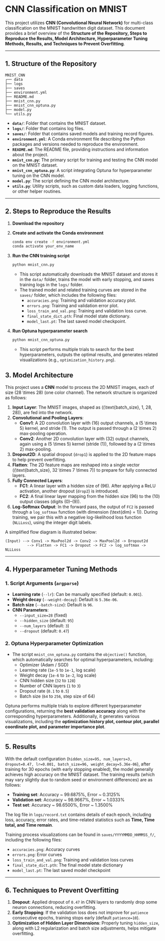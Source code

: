 # CNN Classification on MNIST

This project utilizes **CNN (Convolutional Neural Network)** for multi-class classification on the MNIST handwritten digit dataset. This document provides a brief overview of the **Structure of the Repository, Steps to Reproduce the Results, Model Architecture, Hyperparameter Tuning Methods, Results, and Techniques to Prevent Overfitting**.

---
## 1. Structure of the Repository
```
MNIST_CNN
┌── data
├── logs
├── saves
├── environment.yml
├── README.md
├── mnist_cnn.py
├── mnist_cnn_optuna.py
├── model.py
└── utils.py
```

- **`data/`**: Folder that contains the MNIST dataset.  
- **`logs/`**: Folder that contains log files.  
- **`saves/`**: Folder that contains saved models and training record figures.  
- **`environment.yml`**: A Conda environment file describing the Python packages and versions needed to reproduce the environment.  
- **`README.md`**: The README file, providing instructions and information about the project.  
- **`mnist_cnn.py`**: The primary script for training and testing the CNN model on the MNIST dataset.  
- **`mnist_cnn_optuna.py`**: A script integrating Optuna for hyperparameter tuning on the CNN model.  
- **`model.py`**: The script defining the CNN model architecture.  
- **`utils.py`**: Utility scripts, such as custom data loaders, logging functions, or other helper routines.

---  
## 2. Steps to Reproduce the Results

1. **Download the repository**  
2. **Create and activate the Conda environment**  
   ```bash
   conda env create -f environment.yml
   conda activate your_env_name
   ```
3. **Run the CNN training script**  
   ```bash
   python mnist_cnn.py
   ```
   - This script automatically downloads the MNIST dataset and stores it in the `data/` folder, trains the model with early stopping, and saves training logs in the `logs/` folder.  
   - The trained model and related training curves are stored in the `saves/` folder, which includes the following files:
     - `accuracies.png`: Training and validation accuracy plot.  
     - `errors.png`: Training and validation error plot.  
     - `loss_train_and_val.png`: Training and validation loss curve.  
     - `final_state_dict.pth`: Final model state dictionary.  
     - `model_last.pt`: The last saved model checkpoint.  

4. **Run Optuna hyperparameter search**  
   ```bash
   python mnist_cnn_optuna.py
   ```
   - This script performs multiple trials to search for the best hyperparameters, outputs the optimal results, and generates related visualizations (e.g., `optimization_history.png`).

## 3. Model Architecture

This project uses a **CNN** model to process the 2D MNIST images, each of size \(28 \times 28\) (one color channel). The network structure is organized as follows:

1. **Input Layer**: The MNIST images, shaped as \((\text{batch_size}, 1, 28, 28)\), are fed into the network.
2. **Convolutional and Pooling Layers**:  
   - **Conv1**: A 2D convolution layer with \(16\) output channels, a \(5 \times 5\) kernel, and stride \(1\). The output is passed through a \(2 \times 2\) max-pooling operation.  
   - **Conv2**: Another 2D convolution layer with \(32\) output channels, again using a \(5 \times 5\) kernel (stride \(1\)), followed by a \(2 \times 2\) max-pooling.  
3. **Dropout2D**: A spatial dropout (`drop1`) is applied to the 2D feature maps to help prevent overfitting.  
4. **Flatten**: The 2D feature maps are reshaped into a single vector \((\text{batch_size}, 32 \times 7 \times 7)\) to prepare for fully connected layers.  
5. **Fully Connected Layers**:  
   - **FC1**: A linear layer with a hidden size of \(96\). After applying a ReLU activation, another dropout (`drop2`) is introduced.  
   - **FC2**: A final linear layer mapping from the hidden size \(96\) to the \(10\) output classes (digits \(0\)–\(9\)).  
6. **Log-Softmax Output**: In the forward pass, the output of `FC2` is passed through a `log_softmax` function (with dimension \(\text{dim} = 1\)). During training, we pair this with a negative log-likelihood loss function (`NLLLoss`), using the integer digit labels.

A simplified flow diagram is illustrated below:

```
(Input) --> Conv1 -> MaxPool2d -> Conv2 -> MaxPool2d -> Dropout2d
          --> Flatten -> FC1 -> Dropout -> FC2 -> log_softmax -> NLLLoss
```

---

## 4. Hyperparameter Tuning Methods

### 1. **Script Arguments (`argparse`)**  
   - **Learning rate** (`--lr`): Can be manually specified (default: `0.001`).
   - **Weight decay** (`--weight-decay`): Default is `5.36e-06`.
   - **Batch size** (`--batch-size`): Default is `96`.  
   - **CNN Parameters**:
     - `--input_size=28` (fixed)  
     - `--hidden_size` (default: `95`)  
     - `--num_layers` (default: `3`)  
     - `--dropout` (default: `0.47`)  

### 2. **Optuna Hyperparameter Optimization**  
   - The script `mnist_cnn_optuna.py` contains the `objective()` function, which automatically searches for optimal hyperparameters, including:
     - Optimizer (Adam / SGD)  
     - Learning rate (`1e-5` to `1e-1`, log scale)
     - Weight decay (`1e-6` to `1e-2`, log scale)
     - CNN hidden size (`32` to `128`)  
     - Number of CNN layers (`1` to `3`)  
     - Dropout rate (`0.1` to `0.5`)  
     - Batch size (`64` to `256`, step size of 64)  

Optuna performs multiple trials to explore different hyperparameter configurations, returning the **best validation accuracy** along with the corresponding hyperparameters. Additionally, it generates various visualizations, including the **optimization history plot, contour plot, parallel coordinate plot, and parameter importance plot**.

---

## 5. Results

With the default configuration (`hidden_size=95, num_layers=3, dropout=0.47, lr=0.001, batch_size=96, weight_decay=5.36e-06`), after training for 30 epochs (with early stopping enabled), the model generally achieves high accuracy on the MNIST dataset. The training results (which may vary slightly due to random seed or environment differences) are as follows:

- **Training set**: Accuracy ~ 99.6875%, Error ~ 0.3125%  
- **Validation set**: Accuracy ~ 98.9667%, Error ~ 1.0333%  
- **Test set**: Accuracy ~ 98.6500%, Error ~ 1.3500%  

The log file in `logs/record.txt` contains details of each epoch, including loss, accuracy, error rates, and time-related statistics such as **Time, Time total, and Time remain**.  

Training process visualizations can be found in `saves/YYYYMMDD_HHMMSS_f/`, including the following files:  
- `accuracies.png`: Accuracy curves  
- `errors.png`: Error curves  
- `loss_train_and_val.png`: Training and validation loss curves  
- `final_state_dict.pth`: The final model state dictionary  
- `model_last.pt`: The last saved model checkpoint  

---

## 6. Techniques to Prevent Overfitting

1. **Dropout**: Applied dropout of `0.47` in CNN layers to randomly drop some neuron connections, reducing overfitting.  
2. **Early Stopping**: If the validation loss does not improve for `patience` consecutive epochs, training stops early (default `patience=10`).  
3. **Optimization of Hidden Layer Dimensions**: Properly tuning `hidden_size`, along with L2 regularization and batch size adjustments, helps mitigate overfitting.  

